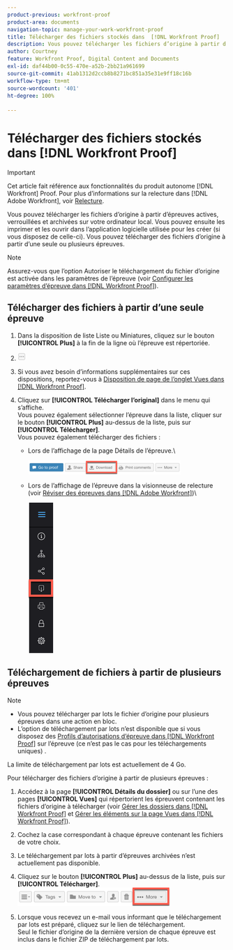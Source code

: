 ```yaml
---
product-previous: workfront-proof
product-area: documents
navigation-topic: manage-your-work-workfront-proof
title: Télécharger des fichiers stockés dans  [!DNL Workfront Proof]
description: Vous pouvez télécharger les fichiers d’origine à partir d’épreuves actives, verrouillées et archivées sur votre ordinateur local. Vous pouvez ensuite les imprimer et les ouvrir dans l’application logicielle utilisée pour les créer (si vous disposez de celle-ci). Vous pouvez télécharger des fichiers d’origine à partir d’une seule ou plusieurs épreuves.
author: Courtney
feature: Workfront Proof, Digital Content and Documents
exl-id: daf44b00-0c55-470e-a52b-2bb21a961699
source-git-commit: 41ab1312d2ccb8b8271bc851a35e31e9ff18c16b
workflow-type: tm+mt
source-wordcount: '401'
ht-degree: 100%

---
```


# Télécharger des fichiers stockés dans [!DNL Workfront Proof]

>[!IMPORTANT]
>
>Cet article fait référence aux fonctionnalités du produit autonome [!DNL Workfront] Proof. Pour plus d’informations sur la relecture dans [!DNL Adobe Workfront], voir [Relecture](../../../review-and-approve-work/proofing/proofing.md).

Vous pouvez télécharger les fichiers d’origine à partir d’épreuves actives, verrouillées et archivées sur votre ordinateur local. Vous pouvez ensuite les imprimer et les ouvrir dans l’application logicielle utilisée pour les créer (si vous disposez de celle-ci). Vous pouvez télécharger des fichiers d’origine à partir d’une seule ou plusieurs épreuves.

>[!NOTE]
>
>Assurez-vous que l’option Autoriser le téléchargement du fichier d’origine est activée dans les paramètres de l’épreuve (voir [Configurer les paramètres d’épreuve dans  [!DNL Workfront Proof]](../../../workfront-proof/wp-work-proofsfiles/manage-your-work/configure-proof-settings.md)).

## Télécharger des fichiers à partir d’une seule épreuve

1. Dans la disposition de liste Liste ou Miniatures, cliquez sur le bouton **[!UICONTROL Plus]** à la fin de la ligne où l’épreuve est répertoriée.
1. ![More_button_small.png](assets/more-button-small.png)

1. Si vous avez besoin d’informations supplémentaires sur ces dispositions, reportez-vous à [Disposition de page de l’onglet Vues dans  [!DNL Workfront Proof]](../../../workfront-proof/wp-work-proofsfiles/basic-features/page-layout-view.md).
1. Cliquez sur **[!UICONTROL Télécharger l’original]** dans le menu qui s’affiche.\
   Vous pouvez également sélectionner l’épreuve dans la liste, cliquer sur le bouton **[!UICONTROL Plus]** au-dessus de la liste, puis sur **[!UICONTROL Télécharger]**.\
   Vous pouvez également télécharger des fichiers :

   * Lors de l’affichage de la page Détails de l’épreuve.\

     ![Download_btn_in_Proof_Details.png](assets/download-btn-in-proof-details-350x32.png)

   * Lors de l’affichage de l’épreuve dans la visionneuse de relecture (voir [Réviser des épreuves dans  [!DNL Adobe Workfront]](../../../review-and-approve-work/proofing/reviewing-proofs-within-workfront/review-proofs-in-wf.md))\

     ![download_proof_btn_in_viewer.png](assets/download-proof-btn-in-viewer.png)

## Téléchargement de fichiers à partir de plusieurs épreuves

>[!NOTE]
>
>* Vous pouvez télécharger par lots le fichier d’origine pour plusieurs épreuves dans une action en bloc.
>* L’option de téléchargement par lots n’est disponible que si vous disposez des [Profils d’autorisations d’épreuve dans  [!DNL Workfront Proof]](../../../workfront-proof/wp-acct-admin/account-settings/proof-perm-profiles-in-wp.md) sur l’épreuve (ce n’est pas le cas pour les téléchargements uniques) .
>



La limite de téléchargement par lots est actuellement de 4 Go.

Pour télécharger des fichiers d’origine à partir de plusieurs épreuves :

1. Accédez à la page **[!UICONTROL Détails du dossier]** ou sur l’une des pages **[!UICONTROL Vues]** qui répertorient les épreuvent contenant les fichiers d’origine à télécharger (voir [Gérer les dossiers dans  [!DNL Workfront Proof]](../../../workfront-proof/wp-work-proofsfiles/organize-your-work/manage-folders.md) et [Gérer les éléments sur la page Vues dans  [!DNL Workfront Proof]](../../../workfront-proof/wp-work-proofsfiles/manage-your-work/manage-items-on-views-page.md)).

1. Cochez la case correspondant à chaque épreuve contenant les fichiers de votre choix.
1. Le téléchargement par lots à partir d’épreuves archivées n’est actuellement pas disponible.
1. Cliquez sur le bouton **[!UICONTROL Plus]** au-dessus de la liste, puis sur **[!UICONTROL Télécharger]**.\
   ![More_button_above_lists.png](assets/more-button-above-lists-350x42.png)

1. Lorsque vous recevez un e-mail vous informant que le téléchargement par lots est préparé, cliquez sur le lien de téléchargement.\
   Seul le fichier d’origine de la dernière version de chaque épreuve est inclus dans le fichier ZIP de téléchargement par lots.
